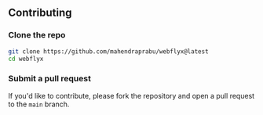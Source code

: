 
## Contributing

### Clone the repo

```bash
git clone https://github.com/mahendraprabu/webflyx@latest
cd webflyx
```
### Submit a pull request

If you'd like to contribute, please fork the repository and open a pull request to the `main` branch.
